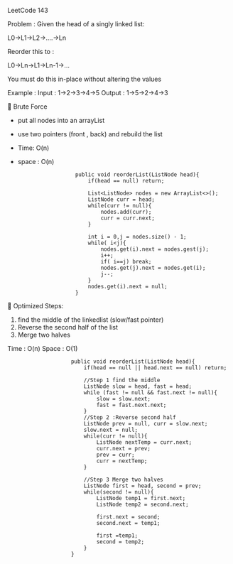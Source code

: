 LeetCode 143

Problem : Given the head of a singly linked list:

L0->L1->L2->....->Ln

Reorder this to :

 L0->Ln->L1->Ln-1->...

You must do this in-place without altering the values

Example : 
Input : 1->2->3->4->5
Output : 1->5->2->4->3

🔹 Brute Force

- put all nodes into an arrayList
- use two pointers (front , back) and rebuild the list
- Time: O(n)
- space : O(n)

                        public void reorderList(ListNode head){
                            if(head == null) return;

                            List<ListNode> nodes = new ArrayList<>();
                            ListNode curr = head;
                            while(curr != null){
                                nodes.add(curr);
                                curr = curr.next;
                            }

                            int i = 0,j = nodes.size() - 1;
                            while( i<j){
                                nodes.get(i).next = nodes.gest(j);
                                i++;
                                if( i==j) break;
                                nodes.get(j).next = nodes.get(i);
                                j--;
                            }
                            nodes.get(i).next = null;
                        }

🔹 Optimized
Steps:
1. find the middle of the linkedlist (slow/fast pointer)
2. Reverse the second half of the list
3. Merge two halves

Time : O(n)
Space : O(1)

                        public void reorderList(ListNode head){
                            if(head == null || head.next == null) return;

                            //Step 1 find the middle
                            ListNode slow = head, fast = head;
                            while (fast != null && fast.next != null){
                                slow = slow.next;
                                fast = fast.next.next;
                            }
                            //Step 2 :Reverse second half
                            ListNode prev = null, curr = slow.next;
                            slow.next = null;
                            while(curr != null){
                                ListNode nextTemp = curr.next;
                                curr.next = prev;
                                prev = curr;
                                curr = nextTemp;
                            }

                            //Step 3 Merge two halves
                            ListNode first = head, second = prev;
                            while(second != null){
                                ListNode temp1 = first.next;
                                ListNode temp2 = second.next;

                                first.next = second;
                                second.next = temp1;

                                first =temp1;
                                second = temp2;
                            }
                        }
